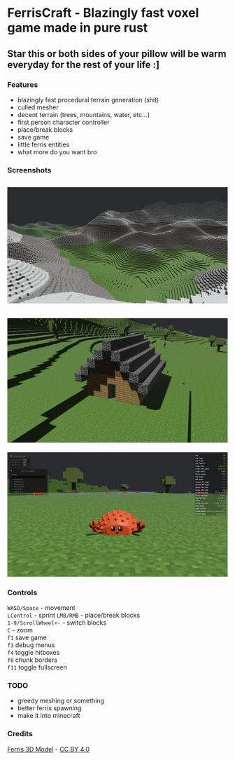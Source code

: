 # FerrisCraft - Blazingly fast voxel game made in pure rust

## Star this or both sides of your pillow will be warm everyday for the rest of your life :]

### Features
- blazingly fast procedural terrain generation (shit)
- culled mesher
- decent terrain (trees, mountains, water, etc...)
- first person character controller
- place/break blocks
- save game
- little ferris entities
- what more do you want bro

### Screenshots
![screenshot_1](/screenshots/screenshot_1.png)
-
![screenshot_2](/screenshots/screenshot_2.png)
-
![screenshot_3](/screenshots/screenshot_3.png)

### Controls
`WASD/Space` - movement\
`LControl` - sprint
`LMB/RMB` - place/break blocks\
`1-9/ScrollWheel+-` - switch blocks\
`C` - zoom\
`f1` save game\
`f3` debug menus\
`f4` toggle hitboxes\
`f6` chunk borders\
`f11` toggle fullscreen


### TODO
- greedy meshing or something
- better ferris spawning
- make it into minecraft

### Credits
[Ferris 3D Model](https://sketchfab.com/3d-models/ferris-the-crab-e9bc16e19d1c4880b30d2aa5fd174887) - [CC BY 4.0](https://creativecommons.org/licenses/by/4.0/)
